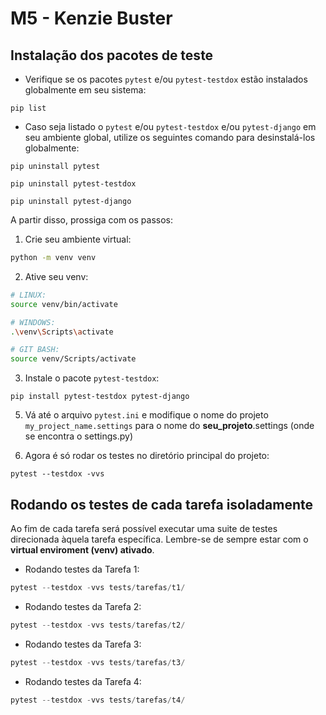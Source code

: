# M5 - Kenzie Buster

## Instalação dos pacotes de teste

- Verifique se os pacotes `pytest` e/ou `pytest-testdox` estão instalados globalmente em seu sistema:
```shell
pip list
```
- Caso seja listado o `pytest` e/ou `pytest-testdox` e/ou `pytest-django` em seu ambiente global, utilize os seguintes comando para desinstalá-los globalmente:
```shell
pip uninstall pytest
```

```shell
pip uninstall pytest-testdox
```

```shell
pip uninstall pytest-django
```

A partir disso, prossiga com os passos:

1. Crie seu ambiente virtual:
```bash
python -m venv venv
```

2. Ative seu venv:
```bash
# LINUX:
source venv/bin/activate

# WINDOWS:
.\venv\Scripts\activate

# GIT BASH:
source venv/Scripts/activate
```

3. Instale o pacote `pytest-testdox`:
```shell
pip install pytest-testdox pytest-django
```

5. Vá até o arquivo `pytest.ini` e modifique o nome do projeto `my_project_name.settings` para o nome do **seu_projeto**.settings (onde se encontra o settings.py)

4. Agora é só rodar os testes no diretório principal do projeto:
```shell
pytest --testdox -vvs
```



## Rodando os testes de cada tarefa isoladamente

Ao fim de cada tarefa será possível executar uma suite de testes direcionada àquela tarefa específica. Lembre-se de sempre estar com o **virtual enviroment (venv) ativado**.

- Rodando testes da Tarefa 1:
```python
pytest --testdox -vvs tests/tarefas/t1/
```

- Rodando testes da Tarefa 2:
```python
pytest --testdox -vvs tests/tarefas/t2/

```

- Rodando testes da Tarefa 3:
```python
pytest --testdox -vvs tests/tarefas/t3/
```

- Rodando testes da Tarefa 4:
```python
pytest --testdox -vvs tests/tarefas/t4/
```